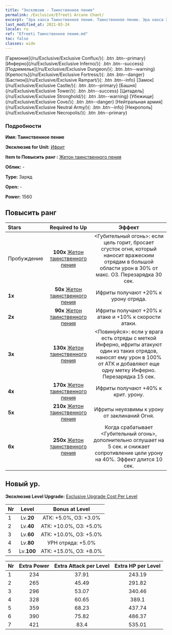 ```yaml
---
title: "Эксклюзив - Таинственное пение"
permalink: /Exclusive/Efreeti Arcane Chant/
excerpt: "Эра хаоса Таинственное пение. Таинственное пение. Эра хаоса Эксклюзив Таинственное пение. Ифрит Эксклюзив."
last_modified_at: 2021-03-24
locale: ru
ref: "Efreeti Таинственное пение.md"
toc: false
classes: wide
---
```

 [Гармония](/ru/Exclusive/Exclusive Conflux/){: .btn .btn--primary} [Инферно](/ru/Exclusive/Exclusive Inferno/){: .btn .btn--success} [Подземелье](/ru/Exclusive/Exclusive Dungeon/){: .btn .btn--warning} [Крепость](/ru/Exclusive/Exclusive Fortress/){: .btn .btn--danger} [Бастион](/ru/Exclusive/Exclusive Rampart/){: .btn .btn--info} [Замок](/ru/Exclusive/Exclusive Castle/){: .btn .btn--primary} [Башня](/ru/Exclusive/Exclusive Tower/){: .btn .btn--success} [Цитадель](/ru/Exclusive/Exclusive Stronghold/){: .btn .btn--warning} [Убежище](/ru/Exclusive/Exclusive Cove/){: .btn .btn--danger} [Нейтральная армия](/ru/Exclusive/Exclusive Neutral Army/){: .btn .btn--info} [Некрополь](/ru/Exclusive/Exclusive Necropolis/){: .btn .btn--primary} 

### Подробности
 **Имя: Таинственное пение** 

 **Эксклюзив for Unit:** [Ифрит](/ru/units/Efreeti/) 

 **Item to Повысить ранг :** [Жетон таинственного пения](/ru/Items/con_915/)

 **Облик:** -

 **Type:** Заряд

 **Open:** -

 **Power:** 1560

## Повысить ранг 

  |     Stars    |  Required to Up | Эффект |
  |:-------------|:---------------:|:---------------:|
  |  Пробуждение  | **100x** [Жетон таинственного пения](/ru/Items/con_915/) | <Губительный огонь>: если цель горит, бросает сгусток огня, который наносит вражеским отрядам в большой области урон в 30% от макс. ОЗ. Перезарядка 30 сек. |
  | **1x** <i class="fas fa-star"/> | **50x** [Жетон таинственного пения](/ru/Items/con_915/) | Ифриты получают +20% к урону отряда. |
  | **2x** <i class="fas fa-star"/> | **90x** [Жетон таинственного пения](/ru/Items/con_915/) | Ифриты получают +20% к атаке и +10% к скорости атаки. |
  | **3x** <i class="fas fa-star"/> | **130x** [Жетон таинственного пения](/ru/Items/con_915/) | <Повинуйся>: если у врага есть отряды с меткой Инферно, ифриты атакуют один из таких отрядов, наносят ему урон в 100% от АТК и добавляют еще одну метку Инферно. Перезарядка 15 сек. |
  | **4x** <i class="fas fa-star"/> | **170x** [Жетон таинственного пения](/ru/Items/con_915/) | Ифриты получают +40% к крит. урону. |
  | **5x** <i class="fas fa-star"/> | **210x** [Жетон таинственного пения](/ru/Items/con_915/) | Ифриты неуязвимы к урону от заклинаний Огня. |
  | **6x** <i class="fas fa-star"/> | **250x** [Жетон таинственного пения](/ru/Items/con_915/) | Когда срабатывает <Губительный огонь>, дополнительно оглушает на 5 сек. и снижает сопротивление цели урону на 40%. Эффект длится 10 сек. |


## Новый ур.
 **Эксклюзив Level Upgrade:** [Exclusive Upgrade Cost Per Level](/Exclusive/ExclusiveUpgradeCostPerLevel/)

  |  Nr  |   Level  | Bonus at Level |
  |:-----|:--------:|:--------------:|
  | 1 | Lv.**20** | АТК: +5.0%, ОЗ: +3.0% |
  | 2 | Lv.**40** | АТК: +10.0%, ОЗ: +5.0% |
  | 3 | Lv.**60** | АТК: +10.0%, ОЗ: +5.0% |
  | 4 | Lv.**80** | УРН отряда: +5.0% |
  | 5 | Lv.**100** | АТК: +15.0%, ОЗ: +8.0% |


  |  Nr  |  Extra Power | Extra Attack per Level | Extra HP per Level |
  |:-----|:--------:|:--------:|:--------:|
  | 1 | 234 | 37.91 | 243.19 |
  | 2 | 265 | 45.49 | 291.82 |
  | 3 | 296 | 53.07 | 340.46 |
  | 4 | 328 | 60.65 | 389.1 |
  | 5 | 359 | 68.23 | 437.74 |
  | 6 | 390 | 75.82 | 486.37 |
  | 7 | 421 | 83.4 | 535.01 |



